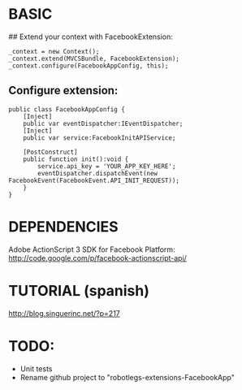 # BASIC

## Extend your context with FacebookExtension:

    _context = new Context();
    _context.extend(MVCSBundle, FacebookExtension);
    _context.configure(FacebookAppConfig, this);

## Configure extension:

    public class FacebookAppConfig {
        [Inject]
        public var eventDispatcher:IEventDispatcher;
        [Inject]
        public var service:FacebookInitAPIService;

        [PostConstruct]
        public function init():void {
            service.api_key = 'YOUR_APP_KEY_HERE';
            eventDispatcher.dispatchEvent(new FacebookEvent(FacebookEvent.API_INIT_REQUEST));
        }
    }

# DEPENDENCIES
Adobe ActionScript 3 SDK for Facebook Platform: http://code.google.com/p/facebook-actionscript-api/

# TUTORIAL (spanish)
http://blog.singuerinc.net/?p=217

# TODO:
+ Unit tests
+ Rename github project to "robotlegs-extensions-FacebookApp"